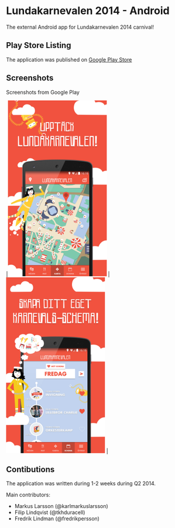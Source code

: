 Lundakarnevalen 2014 - Android
======================

The external Android app for Lundakarnevalen 2014 carnival!

## Play Store Listing
The application was published on [Google Play Store](https://play.google.com/store/apps/details?id=se.lundakarnevalen.extern.android)

## Screenshots
Screenshots from Google Play

|<img alt="Image of a phone showing the application, displaying the map" src="./playstore-assets/play-store-1.jpg" width="270" height="480"  /> |
<img alt="Image of a phone showing the application, displaying the map" src="./playstore-assets/play-store-3.jpg" width="270" height="480"  /> |

## Contibutions
The application was written during 1-2 weeks during Q2 2014. 

Main contributors: 
 * Markus Larsson (@karlmarkuslarsson)
 * Filip Lindqvist (@tkhduracell)
 * Fredrik Lindman (@fredrikpersson)


